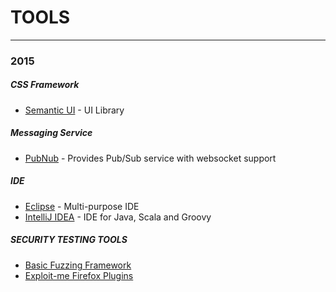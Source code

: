 # TOOLS

---

### 2015

##### CSS Framework
+   [Semantic UI](http://semantic-ui.com) - UI Library

##### Messaging Service
+   [PubNub](https://www.pubnub.com/) - Provides Pub/Sub service with websocket support

##### IDE
+   [Eclipse](https://eclipse.org/) - Multi-purpose IDE
+   [IntelliJ IDEA](https://www.jetbrains.com/idea/) - IDE for Java, Scala and Groovy

##### SECURITY TESTING TOOLS
+   [Basic Fuzzing Framework](https://www.cert.org/vulnerability-analysis/tools/bff.cfm)
+   [Exploit-me Firefox Plugins](https://addons.mozilla.org/en-us/firefox/user/security-compass/)